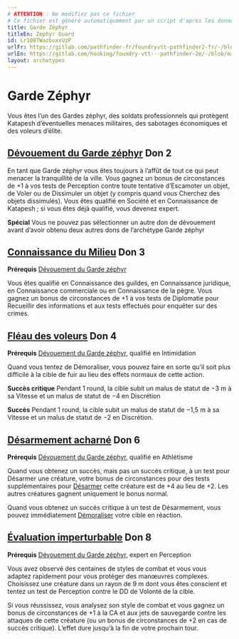 ```yaml
---
# ATTENTION : Ne modifiez pas ce fichier
# Ce fichier est généré automatiquement par un script d'après les données du module Foundry VTT officiel et de sa traduction
title: Garde Zéphyr
titleEn: Zephyr Guard
id: Lr108TWazbuxxUzP
urlFr: https://gitlab.com/pathfinder-fr/foundryvtt-pathfinder2-fr/-/blob/master/data/archetypes/Lr108TWazbuxxUzP.htm
urlEn: https://gitlab.com/hooking/foundry-vtt---pathfinder-2e/-/blob/master/packs/data/archetypes.db/zephyr-guard.json
layout: archetypes
---
```

# Garde Zéphyr

Vous êtes l’un des Gardes zéphyr, des soldats professionnels qui protègent Katapesh d’éventuelles menaces militaires, des sabotages économiques et des voleurs d’élite. 

## [Dévouement du Garde zéphyr](../dons/dévouement-de-garde-zéphyr.html) Don 2

En tant que Garde zéphyr vous êtes toujours à l’affût de tout ce qui peut menacer la tranquillité de la ville. Vous gagnez un bonus de circonstances de +1 à vos tests de Perception contre toute tentative d’Escamoter un objet, de Voler ou de Dissimuler un objet (y compris quand vous Cherchez des objets dissimulés). Vous êtes qualifié en Société et en Connaissance de Katapesh ; si vous êtes déjà qualifié, vous devenez expert.

**Spécial** Vous ne pouvez pas sélectionner un autre don de dévouement avant d’avoir obtenu deux autres dons de l’archétype Garde zéphyr

## [Connaissance du Milieu](../dons/connaissance-du-milieu.html) Don 3

**Prérequis** [Dévouement du Garde zéphyr](../dons/dévouement-de-garde-zéphyr.html)

Vous êtes qualifié en Connaissance des guildes, en Connaissance juridique, en Connaissance commerciale ou en Connaissance de la pègre. Vous gagnez un bonus de circonstances de +1 à vos tests de Diplomatie pour Recueillir des informations et aux tests effectués pour enquêter sur des crimes.

## [Fléau des voleurs](../dons/fléau-des-voleurs.html) Don 4

**Prérequis** [Dévouement du Garde zéphyr](../dons/dévouement-de-garde-zéphyr.html), qualifié en Intimidation

Quand vous tentez de Démoraliser, vous pouvez faire en sorte qu’il soit plus difficile à la cible de fuir au lieu des effets normaux de cette action.

**Succès critique** Pendant 1 round, la cible subit un malus de statut de −3 m à sa Vitesse et un malus de statut de −4 en Discrétion

**Succès** Pendant 1 round, la cible subit un malus de statut de −1,5 m à sa Vitesse et un malus de statut de −2 en Discrétion.

## [Désarmement acharné](../dons/désarmement-acharné.html) Don 6

**Prérequis** [Dévouement du Garde zéphyr](../dons/dévouement-de-garde-zéphyr.html), qualifié en Athlétisme

Quand vous obtenez un succès, mais pas un succès critique, à un test pour Désarmer une créature, votre bonus de circonstances pour des tests supplémentaires pour [Désarmer](../actions/désarmer.html) cette créature est de +4 au lieu de +2. Les autres créatures gagnent uniquement le bonus normal.

Quand vous obtenez un succès critique à un test de Désarmement, vous pouvez immédiatement [Démoraliser](../actions/démoraliser.html) votre cible en réaction.

## [Évaluation imperturbable](../dons/estimation-imperturbable.html) Don 8

**Prérequis** [Dévouement du Garde zéphyr](../dons/dévouement-de-garde-zéphyr.html), expert en Perception

Vous avez observé des centaines de styles de combat et vous vous adaptez rapidement pour vous protéger des manœuvres complexes. Choisissez une créature dans un rayon de 9 m dont vous êtes conscient et tentez un test de Perception contre le DD de Volonté de la cible.

Si vous réussissez, vous analysez son style de combat et vous gagnez un bonus de circonstances de +1 à la CA et aux jets de sauvegarde contre les attaques de cette créature (ou un bonus de circonstances de +2 en cas de succès critique). L’effet dure jusqu’à la fin de votre prochain tour.
